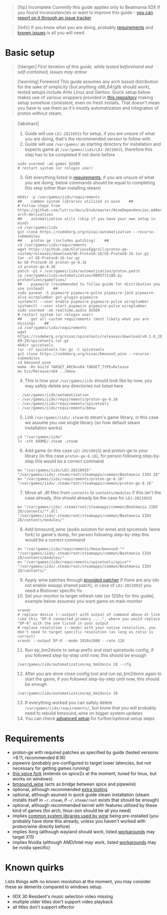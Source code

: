 >[!tip] Incomplete
>Currently this guide applies only to Beatmania IIDX
>If you found inconsistencies or want to improve this guide - [you can report on it through an issue tracker](https://codeberg.org/nixac/pages/issues)

>[!info]
If you know what you are doing, probably [requirements](#Requirements) and [known issues](Confirmed%20Issues.md) is all you will need.

# Basic setup
> [!danger] *First iteration of this guide, while tested beforehand and self-contained, issues may araise*

>[!warning] Foreword
This guide assumes any arch based distribution for the sake of simplicity (but anything x86_64/glib should work), tested setups include Artix Linux and Gentoo.
Quick setup below makes use of various wrappers provided in [this repository](https://codeberg.org/nixac/automatization) making setup somehow consistent, even on fresh installs.
That doesn't mean you have to use them as it's mostly automatization and integration of proton without steam.

>[!abstract] 　
>1. Guide will use `LDJ-20210915` for setup, if you are unsure of what you are doing, that's the recommended version to follow with
>2. Guide will use `/var/games/` as starting directory for installation and expects game at `/var/games/iidx/LDJ-20210915`, therefore this step has to be completed if not done before
>```shell
>sudo usermod -aG games $USER
># restart system (or relogin user)
>```
>3. Get everything listed in [requirements](#Requirements), if you are unsure of what you are doing, below commands should be equal to completing this step (other than installing steam)
>```shell
>mkdir -p /var/games/iidx/requirements
>##    common system libraries utilized in wine    ##
># Follow steps from https://github.com/lutris/docs/blob/master/WineDependencies.md#archendeavourosmanjaroother-arch-derivatives
>##    automatization utils (skip if you have your own setup in mind)
>cd /var/games/iidx
>git clone https://codeberg.org/nixac/automatization --recurse-submodules
>##    proton ge (includes patching)    ##
>cd /var/games/iidx/requirements
>wget https://github.com/GloriousEggroll/proton-ge-custom/releases/download/GE-Proton8-16/GE-Proton8-16.tar.gz
>tar -xf GE-Proton8-16.tar.gz
>mv GE-Proton8-16 proton-ge-8.16
>cd proton-ge-8.16
>patch -p1 < /var/games/iidx/automatization/proton.patch
>cp /var/games/iidx/automatization/0005731108.py protonfixes/gamefixes/
>##    pipewire (recommended to follow guide for distribution you use instead)    ##
>sudo pacman -S pipewire pipewire-pulse pipewire-jack pipewire-alsa wireplumber gst-plugin-pipewire
>systemctl --user enable pipewire pipewire-pulse wireplumber
>systemctl --user start pipewire pipewire-pulse wireplumber
>sudo usermod -aG realtime,audio $USER
># restart system (or relogin user)
>##    get all custom requirements (most likely what you are missing)    ##
>cd /var/games/iidx/requirements
>wget https://codeberg.org/nixac/spicetools/releases/download/v0.1.0_2023-09-29/spicetools.tar.gz
>mkdir spicetools
>tar -xf spicetools.tar.gz -C spicetools
>git clone https://codeberg.org/nixac/bmsound_wine --recurse-submodules
>cd bmsound_wine
>make -Rs build TARGET_ARCH=x64 TARGET_TYPE=Release
>mv bin/Release/x64 ../bmsw
>```
>4. This is how your `/var/games/iidx` should look like by now, you may safely delete any directories not listed here
>```dirtree
>- /var/games/iidx/automatization
>- /var/games/iidx/requirements/proton-ge-8.16
>- /var/games/iidx/requirements/spicetools
>- /var/games/iidx/requirements/bmsw
>```
>5. Link `/var/games/iidx/.steam` to steam's game library, in this case we assume you use single library (so how default steam installation works)
>```shell
>cd "/var/games/iidx"
>ln -sfn $HOME/.steam .steam
>```
>6. Add game (in this case `LDJ-20210915`) and proton-ge to your library (in this case `proton-ge-8.16`), for person following step-by-step this would be a correct command
>```shell
>mv "/var/games/iidx/LDJ-20210915" "/var/games/iidx/.steam/root/steamapps/common/Beatmania IIDX 28"
>mv "/var/games/iidx/requirements/proton-ge-8.16" "/var/games/iidx/.steam/root/steamapps/common/proton-ge-8.16" 
>```
>7. Move all .dll files from `contents` to `contents/modules` if this isn't the case already, this should already be the case for `LDJ-20210915` 
>```shell
>mv "/var/games/iidx/.steam/root/steamapps/common/Beatmania IIDX 28/contents/"*.dll "/var/games/iidx/.steam/root/steamapps/common/Beatmania IIDX 28/contents/modules/"
>```
>8. Add bmsound_wine (audio solution for wine) and spicetools (wine fork) to game's dump, for person following step-by-step this would be a correct command
>```shell
>mv "/var/games/iidx/requirements/bmsw/bmsound-"* "/var/games/iidx/.steam/root/steamapps/common/Beatmania IIDX 28/contents/modules/"
>mv "/var/games/iidx/requirements/spicetools/spice"* "/var/games/iidx/.steam/root/steamapps/common/Beatmania IIDX 28/contents/"
>```
>9. Apply wine patches through <a target="" href="patcher/">provided patcher</a> if there are any (do not enable wasapi shared patch), in case of `LDJ-20210915` you need a Bistrover specific fix
>10. Set your monitor to target refresh rate (so 120hz for this guide), example below assumes you want game on main monitor
>```shell
>xrandr
># replace device (--output) with output of command above at line like this "DP-0 connected primary ....", where you would replace "DP-0" with the one listed in your output
># replace resolution (--mode) with your native resolution, you don't need to target specific resolution (as long as ratio is correct)
>xrandr --output DP-0 --mode 1920x1080 --rate 120
>```
>11. Run ep_bm2dxnix to setup prefix and start spicetools config, if you followed step-by-step until now, this should be enough
>```shell
>/var/games/iidx/automatization/ep_bm2dxnix 28 --cfg
>```
>12. After you are done close config tool and run ep_bm2dxnix again to start the game, if you followed step-by-step until now, this should be enough
>```shell
>/var/games/iidx/automatization/ep_bm2dxnix 28
>```
>13. If everything worked you can safely delete `/var/games/iidx/requirements/`, but know that you will probably need to rebuild bmsound_wine on bigger system updates
>14. You can check [advanced setup](/Beatmania%20IIDX/Advanced%20Setup.md) for further/optional setup steps




# Requirements
* proton-ge with required patches as specified by guide (tested versions >8.11, recommended 8.16)
* pipewire (probably pre-configured to target lower latencies, but not necessary for getting games running)
* [this spice fork](https://codeberg.org/nixac/spicetools) (extends on spice2x at the moment, tuned for linux, but works on windows)
* [bmsound_wine](https://codeberg.org/nixac/bmsound_wine) (acts as bridge between spice and pipewire)
* optional, although recommended [extra tooling](https://codeberg.org/nixac/automatization)
* optional, although asumed in quick guide steam installation (steam installs itself in `~/.steam`, if `~/.steam/root` exists that should be enough)
* optional, although recommended kernel with features utilized by these kind of games (for arch, linux-zen should be all you need)
* implies [common system libraries used by wine](https://github.com/lutris/docs/blob/master/WineDependencies.md#archendeavourosmanjaroother-arch-derivatives) being pre-installed (you probably have done this already, unless you haven't worked with proton/wine directly before)
* implies Xorg (although wayland should work, listed [workarounds](Confirmed%20Issues.md) may target X11)
* implies Nvidia (although AMD/Intel may work, listed [workarounds](Confirmed%20Issues.md) may be nvidia specific)

# Known quirks
Lists things with no known resolution at the moment, you may consider these as demerits compared to windows setup.
* IIDX 30 Resident's music selection video missing
* multiple older titles don't support video playback
* all titles don't support effector